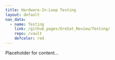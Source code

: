 ```yaml
---
title: Hardware-In-Loop Testing
layout: default
nav_data:
  - name: Testing
    link: /github_pages/OreSat_Review/Testing/
    repo: /vault
    defcolor: red
---
```



Placeholder for content...
